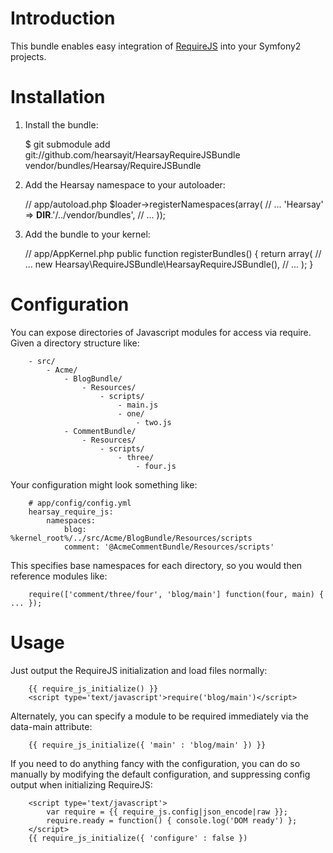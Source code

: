Introduction
============

This bundle enables easy integration of [RequireJS](http://requirejs.org) into
your Symfony2 projects.

Installation
============

  1. Install the bundle:

        $ git submodule add git://github.com/hearsayit/HearsayRequireJSBundle vendor/bundles/Hearsay/RequireJSBundle

  2. Add the Hearsay namespace to your autoloader:

        // app/autoload.php
        $loader->registerNamespaces(array(
            // ...
            'Hearsay' => __DIR__.'/../vendor/bundles',
            // ...
        ));

  3. Add the bundle to your kernel:
        
        // app/AppKernel.php
        public function registerBundles()
        {
            return array(
                // ...
                new Hearsay\RequireJSBundle\HearsayRequireJSBundle(),
                // ...
            );
        }

Configuration
=============

You can expose directories of Javascript modules for access via require.  Given
a directory structure like:

        - src/
            - Acme/
                - BlogBundle/
                    - Resources/
                        - scripts/
                            - main.js
                            - one/
                                - two.js
                - CommentBundle/
                    - Resources/
                        - scripts/
                            - three/
                                - four.js

Your configuration might look something like:

        # app/config/config.yml
        hearsay_require_js:
            namespaces:
                blog: %kernel_root%/../src/Acme/BlogBundle/Resources/scripts
                comment: '@AcmeCommentBundle/Resources/scripts'

This specifies base namespaces for each directory, so you would then reference
modules like:

        require(['comment/three/four', 'blog/main'] function(four, main) { ... });

Usage
=====

Just output the RequireJS initialization and load files normally:

        {{ require_js_initialize() }}
        <script type='text/javascript'>require('blog/main')</script>

Alternately, you can specify a module to be required immediately via the
data-main attribute:

        {{ require_js_initialize({ 'main' : 'blog/main' }) }}

If you need to do anything fancy with the configuration, you can do so
manually by modifying the default configuration, and suppressing config output
when initializing RequireJS:

        <script type='text/javascript'>
            var require = {{ require_js.config|json_encode|raw }};
            require.ready = function() { console.log('DOM ready') };
        </script>
        {{ require_js_initialize({ 'configure' : false })
